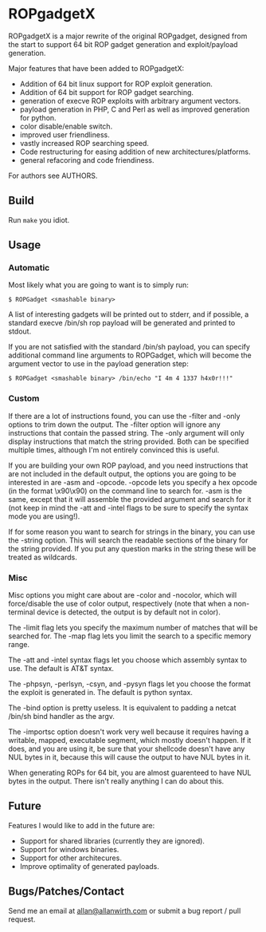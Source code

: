 ROPgadgetX
==============

ROPgadgetX is a major rewrite of the original ROPgadget, designed from 
the start to support 64 bit ROP gadget generation and exploit/payload 
generation.

Major features that have been added to ROPgadgetX:

  - Addition of 64 bit linux support for ROP exploit generation.
  - Addition of 64 bit support for ROP gadget searching.
  - generation of execve ROP exploits with arbitrary argument vectors.
  - payload generation in PHP, C and Perl as well as improved generation for 
    python.
  - color disable/enable switch.
  - improved user friendliness.
  - vastly increased ROP searching speed.
  - Code restructuring for easing addition of new architectures/platforms.
  - general refacoring and code friendiness.

For authors see AUTHORS.

Build
-----

Run `make` you idiot.

Usage
-----

### Automatic

Most likely what you are going to want is to simply run:

    $ ROPGadget <smashable binary>

A list of interesting gadgets will be printed out to stderr, and if 
possible, a standard execve /bin/sh rop payload will be generated and 
printed to stdout.

If you are not satisfied with the standard /bin/sh payload, you can 
specify additional command line arguments to ROPGadget, which will 
become the argument vector to use in the payload generation step:

    $ ROPGadget <smashable binary> /bin/echo "I 4m 4 1337 h4x0r!!!"

### Custom

If there are a lot of instructions found, you can use the -filter and 
-only options to trim down the output. The -filter option will ignore 
any instructions that contain the passed string. The -only argument 
will only display instructions that match the string provided. Both can 
be specified multiple times, although I'm not entirely convinced this 
is useful.

If you are building your own ROP payload, and you need instructions 
that are not included in the default output, the options you are going 
to be interested in are -asm and -opcode. -opcode lets you specify a 
hex opcode (in the format \x90\x90) on the command line to search for. 
-asm is the same, except that it will assemble the provided argument 
and search for it (not keep in mind the -att and -intel flags to be 
sure to specify the syntax mode you are using!).

If for some reason you want to search for strings in the binary, you 
can use the -string option. This will search the readable sections of 
the binary for the string provided. If you put any question marks in 
the string these will be treated as wildcards.

### Misc

Misc options you might care about are -color and -nocolor, which will 
force/disable the use of color output, respectively (note that when a 
non-terminal device is detected, the output is by default not in color).

The -limit flag lets you specify the maximum number of matches that 
will be searched for. The -map flag lets you limit the search to a 
specific memory range.

The -att and -intel syntax flags let you choose which assembly syntax 
to use. The default is AT&T syntax.

The -phpsyn, -perlsyn, -csyn, and -pysyn flags let you choose the 
format the exploit is generated in. The default is python syntax.

The -bind option is pretty useless. It is equivalent to padding a 
netcat /bin/sh bind handler as the argv.

The -importsc option doesn't work very well because it requires having 
a writable, mapped, executable segment, which mostly doesn't happen. If 
it does, and you are using it, be sure that your shellcode doesn't have 
any NUL bytes in it, because this will cause the output to have NUL 
bytes in it.

When generating ROPs for 64 bit, you are almost guarenteed to have NUL 
bytes in the output. There isn't really anything I can do about this.

Future
------

Features I would like to add in the future are:

  - Support for shared libraries (currently they are ignored).
  - Support for windows binaries.
  - Support for other architecures.
  - Improve optimality of generated payloads.

Bugs/Patches/Contact
--------------------

Send me an email at allan@allanwirth.com or submit a bug report / pull 
request.
